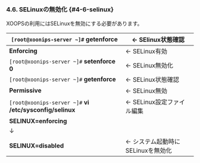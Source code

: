### 4.6. SELinuxの無効化 {#4-6-selinux}

XOOPSの利用にはSELinuxを無効にする必要があります。

| `[root@xoonips-server ~]#` **getenforce** | ← SElinux状態確認 |
| --- | --- |
| **Enforcing** | ← SELinux有効 |
| `[root@xoonips-server ~]#` **setenforce 0** | ← SELinux無効化 |
| `[root@xoonips-server ~]#` **getenforce** | ← SELinux状態確認 |
| **Permissive** | ← SELinux無効 |
| `[root@xoonips-server ~]#` **vi /etc/sysconfig/selinux** | ← SELinux設定ファイル編集 |
| **SELINUX=enforcing** |
| ↓ |
| **SELINUX=disabled** | ← システム起動時にSELinuxを無効化 |